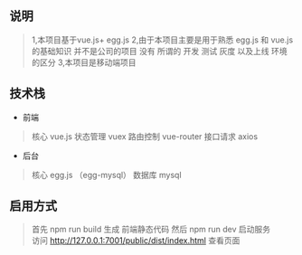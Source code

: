 ## 说明
> 1,本项目基于vue.js+ egg.js
> 2,由于本项目主要是用于熟悉 egg.js 和 vue.js 的基础知识  并不是公司的项目 没有 所谓的  开发 测试  灰度 以及上线  环境的区分
> 3,本项目是移动端项目


## 技术栈
- 前端
> 核心  vue.js   状态管理 vuex   路由控制 vue-router  接口请求  axios

- 后台
> 核心  egg.js （egg-mysql）   数据库 mysql


## 启用方式  

> 首先 npm  run  build  生成 前端静态代码
> 然后 npm  run dev  启动服务  
>  访问  http://127.0.0.1:7001/public/dist/index.html 查看页面